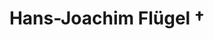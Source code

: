 ---
title: "Hans-Joachim Flügel †️"
profession: "Diplom-Biologe"
citation: "Wir leben auf dem spannendsten Planeten, der derzeit in unserem Universum bekannt ist."
---